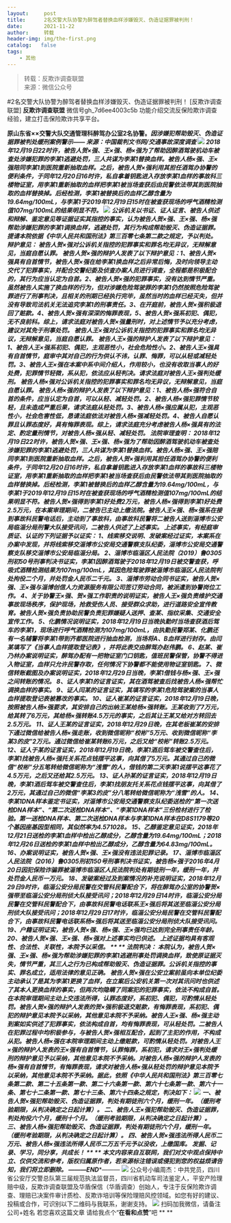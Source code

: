 ```yaml
---
layout:     post
title:      2名交警大队协警为醉驾者替换血样涉嫌毁灭、伪造证据罪被判刑！
date:       2021-11-22
author:     转载
header-img: img/the-first.png
catalog:   false
tags:
    - 其他
---
```


<blockquote><p>转载：反欺诈调查联盟<br>
来源：微信公众号</p></blockquote>

#2名交警大队协警为醉驾者替换血样涉嫌毁灭、伪造证据罪被判刑！
[反欺诈调查联盟]
**反欺诈调查联盟**
微信号gh_7d6ee4003c5b
功能介绍交流反保险欺诈调查经验，建立打击保险欺诈共享平台。

**原山东省××交警大队交通管理科醉驾办公室2名协警。****因涉嫌犯帮助毁灭、伪造证据罪被判处缓刑案例警示——**
来源：中国裁判文书网/交通事故深度调查
![]({{site.baseurl}}/postimg/L6usUGPiatBSc8G7M8EjPOnaFEtdaIp2lbZuLJLjcj4UR6r6ZAX9ScSRSfiaXqGg5GQ41kV1ibdoQsPpDYBiaXFysQ.jpeg)
2018年12月19日22时许，被告人贺×强、王×强、杨×强为了帮助因醉酒驾驶机动车被查处涉嫌犯罪的李某1逃避处罚，三人共谋为李某1替换血样。被告人杨×强、王×强陪同李某1到医院重新抽取血样。之后，被告人贺×强利用其担任酒驾办协警的便利条件，于同年12月20日16时许，私自拿着钥匙进入存放李某1血样的事故科三楼物证室，用李某1重新抽取的血样把李某1被当场查获后由民警依法带其到医院抽取的血样替换掉。后经检测，李某1被替换后的血样乙醇含量为19.64mg/100mL，与李某1于2019年12月19日15时在被查获现场的呼气酒精检测值107mg/100mL的结果明显不符。
![]({{site.baseurl}}/postimg/zxAtWJeNhcB0cnSibfApWaP4Yb7xqeiayKicYaHXcxN5WibOsxpfQdC9Y6C3nIe0FKYuKQqQGgfcSxlRzm74r5Q11A.jpeg)
公诉机关以书证、证人证言、被告人供述和辩解、鉴定意见等证据证实其指控的事实，认为被告人贺×强、王×强、杨×强帮助涉嫌犯罪的李某1调换血样，逃避处罚，其行为构成帮助毁灭、伪造证据罪。提请本院依据《中华人民共和国刑法》第三百零七条第二款之规定，予以判处。
**辩护意见：**
被告人贺×强对公诉机关指控的犯罪事实和罪名均无异议，无辩解意见，当庭自愿认罪。
被告人贺×强的辩护人发表了以下辩护意见：1、被告人贺×强具有自首情节，被告人贺×强在给李某1换血样之后非常后悔，及时向领导主动交代了犯罪事实，并配合交警纪委及侦查办案人员进行调查，全程都是积极配合的，其行为应当认定为自首。2、被告人贺×强的犯罪事实，没有达到情节严重。虽然被告人实施了换血样的行为，但对涉嫌危险驾驶罪的李某1仍然按照危险驾驶罪进行了刑事判决，且相关的刑期已经执行完毕，虽然当时的血样已经灭失，但并没有导致司法机关无法追究李某1的刑事责任。3、在开庭前，被告人贺×强积极退回了赃款。4、被告人贺×强有深深的悔罪表现，5、被告人贺×强系初犯、偶犯，无不良前科。综上，请求法庭对被告人贺×强量刑时，对上述情节予以充分考虑，建议对其免于刑事处罚。
被告人王×强对公诉机关指控的犯罪事实和罪名均无异议，无辩解意见，当庭自愿认罪。
被告人王×强的辩护人发表了以下辩护意见：1、被告人王×强系初犯、偶犯，主观恶性小，社会危险性小。2、被告人王×强具有自首情节，庭审中其对自己的行为供认不讳，认罪、悔罪，可以从轻或减轻处罚。3、被告人王×强在本案中系中间介绍人，作用较小，也没有收取当事人的好处费，犯罪情节轻微，系从犯，依法应从轻判决。请求法庭对被告人王×强判处缓刑。
被告人杨×强对公诉机关指控的犯罪事实和罪名均无异议，无辩解意见，当庭自愿认罪。
被告人杨×强的辩护人发表了以下辩护意见：1、被告人杨×强符合自首的条件，应当认定为自首，可以从轻、减轻处罚。2、被告人杨×强犯罪情节较轻，且未造成严重后果，请求法庭从轻处罚。3、被告人杨×强应属从犯，主观恶性小，社会危害性低，恳请法庭依法对被告人杨×强减轻处罚。4、被告人自愿认罪且认罪态度好，具有悔罪表现。综上，请求法庭充分考虑被告人杨×强具有的法定、酌定量刑情节，对被告人杨×强从轻、减轻处罚。
**法院审理查明：**
2018年12月19日22时许，被告人贺×强、王×强、杨×强为了帮助因醉酒驾驶机动车被查处涉嫌犯罪的李某1逃避处罚，三人共谋为李某1替换血样。被告人杨×强、王×强陪同李某1到医院重新抽取血样。之后，被告人贺×强利用其担任酒驾办协警的便利条件，于同年12月20日16时许，私自拿着钥匙进入存放李某1血样的事故科三楼物证室，用李某1重新抽取的血样把李某1被当场查获后由民警依法带其到医院抽取的血样替换掉。后经检测，李某1被替换后的血样乙醇含量为19.64mg/100mL，与李某1于2019年12月19日15时在被查获现场的呼气酒精检测值107mg/100mL的结果明显不符。被告人贺×强得到李某1好处费2万元，被告人杨×强得到李某1好处费2.5万元，在本案审理期间，二被告已主动上缴法院。被告人王×强、杨×强系在接到事故科民警电话后，主动到了事故科，由事故科民警将二被告人送到淄博市公安局临淄分局刑警大队接受讯问，二被告人供述了上述事实。
上述事实，有经庭审质证、认证的下列证据予以证实：
1、线索移交说明、发破案经过证实，本案系在办案中发现，并将线索移交淄博市公安局交通警察支队纪委，淄博市公安局交通警察支队移交淄博市公安局临淄分局。
2、淄博市临淄区人民法院（2019）鲁0305刑初50号刑事判决书证实，李某1因醉酒驾驶于2018年12月19日被交警查获，呼吸式酒精检测结果为107mg/100mL，其因危险驾驶罪被淄博市临淄区人民法院判处拘役二个月，并处罚金人民币二千元。
3、淄博市劳动合同书证实，被告人贺×强、王×强与淄博创信人力资源服务有限公司签订劳动合同，被派遣到协警岗位工作。
4、关于协警王×强、贺×强工作职责的说明证实，被告人王×强负责维护交通事故现场秩序，保护现场，抢救受伤人员、接受群众求助，进行道路安全宣传教育。被告人贺×强负责协助民警负责犯罪嫌疑人送押、查某、指纹采集、交通安全宣传工作。
5、化鹏情况说明证实，2018年12月19日当晚执勤时当场查获酒后驾车的李某1，现场进行呼气酒精检测为107mg/100mL，由执勤民警郑某、化鹏还有一名辅警将李某1带到齐都医院进行抽血检测，当场将A、B血样进行封存。由闫某填写了《当事人血样提取登记表》，并将此表交由醉驾办赵伟鹏。
6、赵某、崔乃林办案说明证实，醉驾办配有一把物证室门口钥匙，值班民警保管，协警不得进入物证室，血样只允许民警存取，任何情况下协警都不能使用物证室钥匙。
7、微信转账截图及办案说明证实，2018年12月29日当晚，李某1借钱与杨×强、王×强之间转账的情况。
8、证人李某1的证言证实，其在酒驾被查后找被告人杨×强帮忙调换血样的事实。
9、证人闫某的证言证实，其填写的李某1危险驾驶案的当事人血样提取登记表被篡改的事实。
10、证人崔某的证言证实，2018年12月19日晚，按照被告人杨×强要求，其安排自己的出纳王某给杨×强转账。王某收到了7万元，给其转了6万元，其给杨×强转账4.5万元的事实，之后其让王某又给对方转回去2.5万元。
11、证人王某的证言证实，2018年12月29日晚，在其老板崔某的安排下通过微信给被告人杨×强走账，收到微信昵称“校彬”5万元、收到微信昵称“李某3的皮”2万元。通过微信给崔某转账6万元，之后又给“校彬”转账2.5万元。
12、证人于某的证言证实，2018年12月19日晚，李某1酒后驾车被交警查住后，李某1找被告人杨×强托关系花点钱摆平这事，向其借了5万元。其通过自己的微信“校彬”分五笔转给微信昵称为“浅雪”的人，借钱的第二天李某1说摆平这事花了4.5万元，之后又还给其2.5万元。
13、证人孙某的证言证实，2018年12月19日晚，李某1酒后驾车被交警查住后，李某1找朋友托关系花点钱摆平这事，向其借了2万元，其通过自己的微信“李某3的皮”分八笔转给微信昵称为“浅雪”的人。
14、李某1DNA样本鉴定书证实，对淄博市公安局交通警察支队纪委送检的“第一次送检DNA样本”、“第二次送检DNA样本”、“李某1DNA样本”三份检材进行了检验。第一送检DNA样本、第二次送检DNA样本与李某1DNA样本在D8S1179等20个基因座基因型相同，其似然率为4.57*1028。
15、乙醇鉴定意见证实，2018年12月21日送检的李某1血样中检出乙醇成分，乙醇含量为19.64mg/100mL；2018年12月26日送检的李某1血样中检出乙醇成分，乙醇含量为64.83mg/100mL。
16、办案说明证实，被告人贺×强、王×强没有违法犯罪记录。
17、淄博市临淄区人民法院（2016）鲁0305刑初150号刑事判决书证实，被告杨×强于2016年4月20日因犯保险诈骗罪被淄博市临淄区人民法院判处有期徒刑一年，缓刑一年，并处罚金人民币一万元。
18、发破案经过及到案情况的补充说明证实，2018年12月29日9时许，临淄公安分局民警在交管科民警配合下，将在醉驾办公室的协警贺×强带至临淄公安分局刑侦大队接受讯问；2018年12月29日14时许，临淄公安分局民警在交管科民警配合下，由事故科民警电话联系王×强后将其送至临淄公安分局刑侦大队接受讯问；2018年12月29日17时许，临淄公安分局民警在交管科民警配合下，由事故科民警电话联系杨×强后将其送至临淄公安分局刑侦大队接受讯问。
19、户籍证明证实，被告人贺×强、杨×强、王×强均已达到完全刑事责任年龄。
20、被告人贺×强、王×强、杨×强对上述事实均已供述。
上述证据均具有客观性、合法性、关联性，本院予以采信。
**
**
**法院判决：**
本院认为，被告人贺×强、王×强、杨×强为帮助涉嫌犯罪的李某1逃避刑事处罚调换血样，致使原证据灭失，情节严重，其三人之行为已构成帮助毁灭、伪造证据罪。公诉机关指控的事实、罪名成立，适用法律的意见正确。
被告人贺×强在公安立案前虽向本单位纪委主动承认了是其为李某1更换了血样，在立案后公安机关第一次对其讯问时也供述了其本人更换血样的事实，但两次均隐瞒了同案犯的犯罪事实，依法不构成自首。
在本院审理期间主动上交违法所得，认罪态度好，系初犯、偶犯，可酌情从轻处罚。被告人贺×强的辩护人发表的贺×强积极退交赃款，有悔罪表现，系初犯、偶犯的辩护意见本院予以采纳，其他意见本院不予采纳。被告人王×强、杨×强主动到案如实供述了犯罪事实，依法构成自首，均有悔罪表现，可从轻处罚。二被告人在犯罪过程中均积极参与，与被告人贺×强相互配合，起到了主犯的作用，不构成从犯。被告人杨×强在本院审理期间主动上缴赃款，可酌情从轻处罚。对被告人王×强的辩护人发表的王×强有自首情节，认罪悔罪，系初犯，请求对王×强判处缓刑的辩护意见予以采纳，其他意见本院不予采纳。对被告人杨×强的辩护人发表的杨×强有自首情节，有悔罪表现，请求对被告人杨×强从轻处罚的辩护意见本院予以采纳，其他意见本院不予采纳。据此，依照《中华人民共和国刑法》第三百零七条第二款、第二十五条第一款、第二十六条第一款、第六十七条第一款、第六十一条、第七十二条第一款、第七十三条、第六十四条之规定，判决如下：
![]({{site.baseurl}}/postimg/zxAtWJeNhcDI9nBK5Gl4ZoXnCleNLOgy0XrnqnUnRpddmjjHul5z6LFlGpvbfxX5POq2ccnwDicLccfvYJHnojA.jpeg)
一、被告人贺×强犯帮助毁灭、伪造证据罪，判处有期徒刑六个月，缓刑一年。（缓刑考验期限，从判决确定之日起计算）。
二、被告人王×强犯帮助毁灭、伪造证据罪，判处拘役六个月，缓刑十个月。（缓刑考验期限，从判决确定之日起计算）。
三、被告人杨×强犯帮助毁灭、伪造证据罪，判处有期徒刑六个月，缓刑一年。（缓刑考验期限，从判决确定之日起计算）。
四、被告人贺×强违法所得人民币二万元、被告人杨×强违法所得人民币二万五千元予以没收，上缴国库。
发掘、记录、学习，同分享，共成长！
**
**
本文内容来自互联网，我们对文中观点保持中立、仅供交流和参考，版权归属原作者，若来源标注错误或侵犯到您的权益烦请告知，我们将立即删除。
———END****———
![]({{site.baseurl}}/postimg/L6usUGPiatBSs5Yxdp5NU9dpdqWanE7Mq7XpTo0mwlia1gia9NNFGTRYKdpVvrK2KgpAPictg52F8U9sicXI1jQ1dzA.jpeg)
公众号小编周杰：中共党员，四川省公安厅交警总队第三届规范执法监督员，四川省机动车司法鉴定人，平安产险理赔中级，反欺诈调查联盟及华盾保信（华盾调查）创始人，专注于反保险欺诈调查、理赔已决案件审计质检、反欺诈培训等保险理赔风控领域。如您有好的建议、投稿或合作，可识别以下二维码与我联系，谢谢支持。
![]({{site.baseurl}}/postimg/L6usUGPiatBS3wrVRuWQYeic3juNbQs2kiaCeq6U3Y7sobzUaIjwichkaPNyMQzDdM5fXhxqgA74BJYGaLDib5TIqKA.jpeg)
扫码加我微信，请备注公司+姓名
若您喜欢这篇文章
请给我点个“**在看和点赞**”吧
**
**
